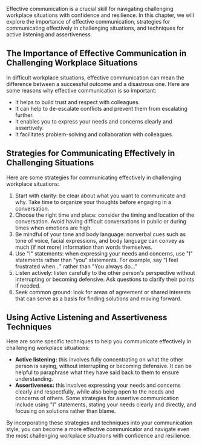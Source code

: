 
Effective communication is a crucial skill for navigating challenging workplace situations with confidence and resilience. In this chapter, we will explore the importance of effective communication, strategies for communicating effectively in challenging situations, and techniques for active listening and assertiveness.

The Importance of Effective Communication in Challenging Workplace Situations
-----------------------------------------------------------------------------

In difficult workplace situations, effective communication can mean the difference between a successful outcome and a disastrous one. Here are some reasons why effective communication is so important:

* It helps to build trust and respect with colleagues.
* It can help to de-escalate conflicts and prevent them from escalating further.
* It enables you to express your needs and concerns clearly and assertively.
* It facilitates problem-solving and collaboration with colleagues.

Strategies for Communicating Effectively in Challenging Situations
------------------------------------------------------------------

Here are some strategies for communicating effectively in challenging workplace situations:

1. Start with clarity: be clear about what you want to communicate and why. Take time to organize your thoughts before engaging in a conversation.
2. Choose the right time and place: consider the timing and location of the conversation. Avoid having difficult conversations in public or during times when emotions are high.
3. Be mindful of your tone and body language: nonverbal cues such as tone of voice, facial expressions, and body language can convey as much (if not more) information than words themselves.
4. Use "I" statements: when expressing your needs and concerns, use "I" statements rather than "you" statements. For example, say "I feel frustrated when..." rather than "You always do..."
5. Listen actively: listen carefully to the other person's perspective without interrupting or becoming defensive. Ask questions to clarify their points if needed.
6. Seek common ground: look for areas of agreement or shared interests that can serve as a basis for finding solutions and moving forward.

Using Active Listening and Assertiveness Techniques
---------------------------------------------------

Here are some specific techniques to help you communicate effectively in challenging workplace situations:

* **Active listening:** this involves fully concentrating on what the other person is saying, without interrupting or becoming defensive. It can be helpful to paraphrase what they have said back to them to ensure understanding.
* **Assertiveness:** this involves expressing your needs and concerns clearly and respectfully, while also being open to the needs and concerns of others. Some strategies for assertive communication include using "I" statements, stating your needs clearly and directly, and focusing on solutions rather than blame.

By incorporating these strategies and techniques into your communication style, you can become a more effective communicator and navigate even the most challenging workplace situations with confidence and resilience.
